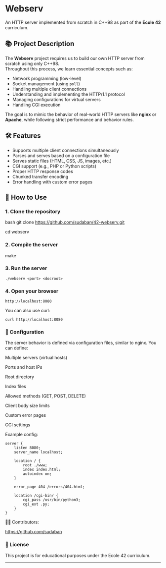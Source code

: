 # Webserv

An HTTP server implemented from scratch in C++98 as part of the **Ecole 42** curriculum.

## 📚 Project Description

The **Webserv** project requires us to build our own HTTP server from scratch using only C++98.  
Throughout this process, we learn essential concepts such as:

- Network programming (low-level)
- Socket management (using `poll`)
- Handling multiple client connections
- Understanding and implementing the HTTP/1.1 protocol
- Managing configurations for virtual servers
- Handling CGI execution

The goal is to mimic the behavior of real-world HTTP servers like **nginx** or **Apache**, while following strict performance and behavior rules.

## 🛠️ Features

- Supports multiple client connections simultaneously
- Parses and serves based on a configuration file
- Serves static files (HTML, CSS, JS, images, etc.)
- CGI support (e.g., PHP or Python scripts)
- Proper HTTP response codes
- Chunked transfer encoding
- Error handling with custom error pages

## 🧪 How to Use

### 1. Clone the repository

bash
git clone https://github.com/sudaban/42-webserv.git

cd webserv

### 2. Compile the server
make

### 3. Run the server
```
./webserv <port> <docroot>
```

### 4. Open your browser
```http://localhost:8080```

You can also use curl:

```curl http://localhost:8080```

### 🧾 Configuration
The server behavior is defined via configuration files, similar to nginx.
You can define:

Multiple servers (virtual hosts)

Ports and host IPs

Root directory

Index files

Allowed methods (GET, POST, DELETE)

Client body size limits

Custom error pages

CGI settings

Example config:
```
server {
    listen 8080;
    server_name localhost;

    location / {
        root ./www;
        index index.html;
        autoindex on;
    }

    error_page 404 /errors/404.html;

    location /cgi-bin/ {
        cgi_pass /usr/bin/python3;
        cgi_ext .py;
    }
}
```
👨‍💻 Contributors:

https://github.com/sudaban

### 📄 License
This project is for educational purposes under the Ecole 42 curriculum.

---
